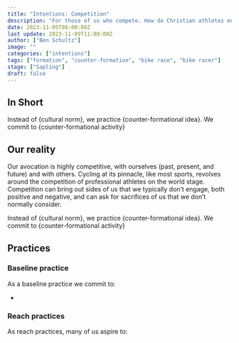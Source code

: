 ```yaml
---
title: "Intentions: Competition"
description: "For those of us who compete. How do Christian athletes engage in competition and to what end? Can competition build us up in our faith and spirituality and in what ways should we be on our guard?"
date: 2023-11-05T08:00:00Z
last update: 2023-11-09T11:00:00Z
author: ["Ben Schultz"]
image: ""
categories: ["intentions"]
tags: ["formation", "counter-formation", "bike race", "bike racer"]
stage: ["Sapling"]
draft: false
---
```


## In Short

Instead of {cultural norm}, we practice {counter-formational idea}. We commit to {counter-formational activity}

## Our reality

Our avocation is highly competitive, with ourselves (past, present, and future) and with others. Cycling at its pinnacle, like most sports, revolves around the competition of professional athletes on the world stage. Competition can bring out sides of us that we typically don’t engage, both positive and negative, and can ask for sacrifices of us that we don’t normally consider.

Instead of {cultural norm}, we practice {counter-formational idea}. We commit to {counter-formational activity}

## Practices

### Baseline practice

As a baseline practice we commit to:

-

### Reach practices

As reach practices, many of us aspire to:
